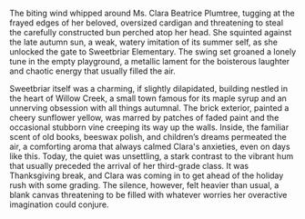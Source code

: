 The biting wind whipped around Ms. Clara Beatrice Plumtree, tugging at the frayed edges of her beloved, oversized cardigan and threatening to steal the carefully constructed bun perched atop her head. She squinted against the late autumn sun, a weak, watery imitation of its summer self, as she unlocked the gate to Sweetbriar Elementary. The swing set groaned a lonely tune in the empty playground, a metallic lament for the boisterous laughter and chaotic energy that usually filled the air.

Sweetbriar itself was a charming, if slightly dilapidated, building nestled in the heart of Willow Creek, a small town famous for its maple syrup and an unnerving obsession with all things autumnal. The brick exterior, painted a cheery sunflower yellow, was marred by patches of faded paint and the occasional stubborn vine creeping its way up the walls. Inside, the familiar scent of old books, beeswax polish, and children’s dreams permeated the air, a comforting aroma that always calmed Clara's anxieties, even on days like this. Today, the quiet was unsettling, a stark contrast to the vibrant hum that usually preceded the arrival of her third-grade class. It was Thanksgiving break, and Clara was coming in to get ahead of the holiday rush with some grading. The silence, however, felt heavier than usual, a blank canvas threatening to be filled with whatever worries her overactive imagination could conjure.
